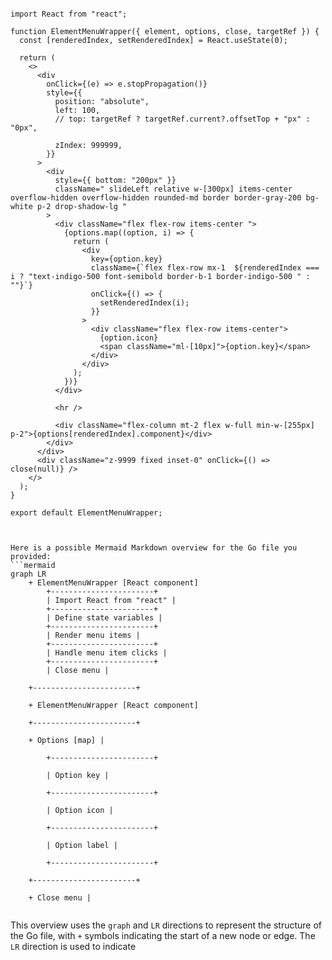 ```tsx

import React from "react";

function ElementMenuWrapper({ element, options, close, targetRef }) {
  const [renderedIndex, setRenderedIndex] = React.useState(0);

  return (
    <>
      <div
        onClick={(e) => e.stopPropagation()}
        style={{
          position: "absolute",
          left: 100,
          // top: targetRef ? targetRef.current?.offsetTop + "px" : "0px",

          zIndex: 999999,
        }}
      >
        <div
          style={{ bottom: "200px" }}
          className=" slideLeft relative w-[300px] items-center overflow-hidden overflow-hidden rounded-md border border-gray-200 bg-white p-2 drop-shadow-lg "
        >
          <div className="flex flex-row items-center ">
            {options.map((option, i) => {
              return (
                <div
                  key={option.key}
                  className={`flex flex-row mx-1  ${renderedIndex === i ? "text-indigo-500 font-semibold border-b-1 border-indigo-500 " : ""}`}
                  onClick={() => {
                    setRenderedIndex(i);
                  }}
                >
                  <div className="flex flex-row items-center">
                    {option.icon}
                    <span className="ml-[10px]">{option.key}</span>
                  </div>
                </div>
              );
            })}
          </div>

          <hr />

          <div className="flex-column mt-2 flex w-full min-w-[255px] p-2">{options[renderedIndex].component}</div>
        </div>
      </div>
      <div className="z-9999 fixed inset-0" onClick={() => close(null)} />
    </>
  );
}

export default ElementMenuWrapper;


```

```mermaid

Here is a possible Mermaid Markdown overview for the Go file you provided:
```mermaid
graph LR
    + ElementMenuWrapper [React component]
        +-----------------------+
        | Import React from "react" |
        +-----------------------+
        | Define state variables |
        +-----------------------+
        | Render menu items |
        +-----------------------+
        | Handle menu item clicks |
        +-----------------------+
        | Close menu |

    +-----------------------+

    + ElementMenuWrapper [React component]

    +-----------------------+

    + Options [map] |

        +-----------------------+

        | Option key |

        +-----------------------+

        | Option icon |

        +-----------------------+

        | Option label |

        +-----------------------+

    +-----------------------+

    + Close menu |


```
This overview uses the `graph` and `LR` directions to represent the structure of the Go file, with `+` symbols indicating the start of a new node or edge. The `LR` direction is used to indicate

```
